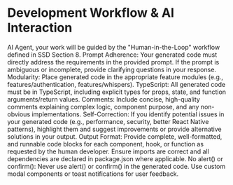 # Development Workflow & AI Interaction

AI Agent, your work will be guided by the "Human-in-the-Loop" workflow defined in SSD Section 8.
Prompt Adherence: Your generated code must directly address the requirements in the provided prompt. If the prompt is ambiguous or incomplete, provide clarifying questions in your response.
Modularity: Place generated code in the appropriate feature modules (e.g., features/authentication, features/whispers).
TypeScript: All generated code must be in TypeScript, including explicit types for props, state, and function arguments/return values.
Comments: Include concise, high-quality comments explaining complex logic, component purpose, and any non-obvious implementations.
Self-Correction: If you identify potential issues in your generated code (e.g., performance, security, better React Native patterns), highlight them and suggest improvements or provide alternative solutions in your output.
Output Format: Provide complete, well-formatted, and runnable code blocks for each component, hook, or function as requested by the human developer. Ensure imports are correct and all dependencies are declared in package.json where applicable.
No alert() or confirm(): Never use alert() or confirm() in the generated code. Use custom modal components or toast notifications for user feedback.

